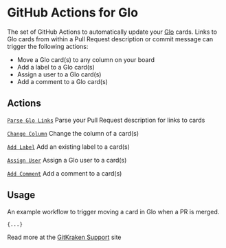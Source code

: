 # GitHub Actions for Glo

The set of GitHub Actions to automatically update your [Glo](https://www.gitkraken.com/glo) cards. Links to Glo cards from within a Pull Request description or commit message can trigger the following actions:

- Move a Glo card(s) to any column on your board
- Add a label to a Glo card(s)
- Assign a user to a Glo card(s)
- Add a comment to a Glo card(s)

## Actions

[`Parse Glo Links`](https://github.com/Axosoft/glo-action-parse-links)
Parse your Pull Request description for links to cards

[`Change Column`](https://github.com/Axosoft/glo-action-move-card)
Change the column of a card(s)

[`Add Label`](https://github.com/Axosoft/glo-action-label-card)
Add an existing label to a card(s)

[`Assign User`](https://github.com/Axosoft/glo-action-assign-card)
Assign a Glo user to a card(s)

[`Add Comment`](https://github.com/Axosoft/glo-action-comment-card)
Add a comment to a card(s)

## Usage
An example workflow to trigger moving a card in Glo when a PR is merged.

```
{...}
```

Read more at the [GitKraken Support](https://support.gitkraken.com) site 
